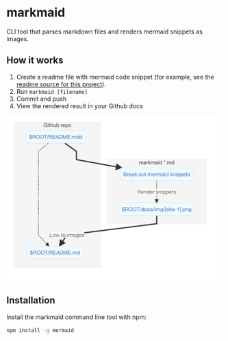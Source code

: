 # markmaid

CLI tool that parses markdown files and renders mermaid snippets as images.

## How it works

1. Create a readme file with mermaid code snippet (for example, see the [readme source for
   this project](docs/README.md)).
2. Run `markmaid [filename]`
3. Commit and push
4. View the rendered result in your Github docs

![img](docs/img/bea41dcd4dcc442719807c67ada36f4a210b3376.png)

## Installation

Install the markmaid command line tool with npm:

```sh
npm install -g mermaid
```

